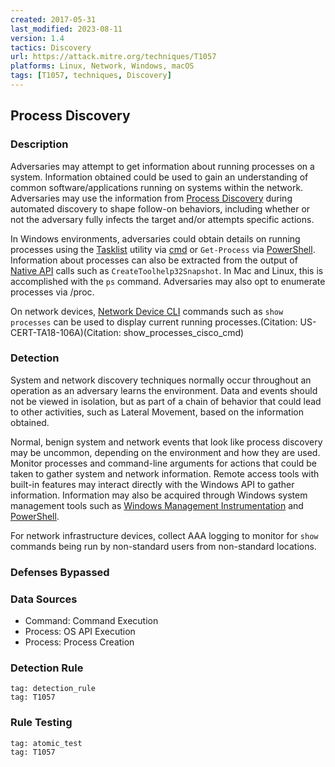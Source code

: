 ```yaml
---
created: 2017-05-31
last_modified: 2023-08-11
version: 1.4
tactics: Discovery
url: https://attack.mitre.org/techniques/T1057
platforms: Linux, Network, Windows, macOS
tags: [T1057, techniques, Discovery]
---
```


## Process Discovery

### Description

Adversaries may attempt to get information about running processes on a system. Information obtained could be used to gain an understanding of common software/applications running on systems within the network. Adversaries may use the information from [Process Discovery](https://attack.mitre.org/techniques/T1057) during automated discovery to shape follow-on behaviors, including whether or not the adversary fully infects the target and/or attempts specific actions.

In Windows environments, adversaries could obtain details on running processes using the [Tasklist](https://attack.mitre.org/software/S0057) utility via [cmd](https://attack.mitre.org/software/S0106) or <code>Get-Process</code> via [PowerShell](https://attack.mitre.org/techniques/T1059/001). Information about processes can also be extracted from the output of [Native API](https://attack.mitre.org/techniques/T1106) calls such as <code>CreateToolhelp32Snapshot</code>. In Mac and Linux, this is accomplished with the <code>ps</code> command. Adversaries may also opt to enumerate processes via /proc.

On network devices, [Network Device CLI](https://attack.mitre.org/techniques/T1059/008) commands such as `show processes` can be used to display current running processes.(Citation: US-CERT-TA18-106A)(Citation: show_processes_cisco_cmd)

### Detection

System and network discovery techniques normally occur throughout an operation as an adversary learns the environment. Data and events should not be viewed in isolation, but as part of a chain of behavior that could lead to other activities, such as Lateral Movement, based on the information obtained.

Normal, benign system and network events that look like process discovery may be uncommon, depending on the environment and how they are used. Monitor processes and command-line arguments for actions that could be taken to gather system and network information. Remote access tools with built-in features may interact directly with the Windows API to gather information. Information may also be acquired through Windows system management tools such as [Windows Management Instrumentation](https://attack.mitre.org/techniques/T1047) and [PowerShell](https://attack.mitre.org/techniques/T1059/001).

For network infrastructure devices, collect AAA logging to monitor for `show` commands being run by non-standard users from non-standard locations.

### Defenses Bypassed



### Data Sources

  - Command: Command Execution
  -  Process: OS API Execution
  -  Process: Process Creation
### Detection Rule

```query
tag: detection_rule
tag: T1057
```

### Rule Testing

```query
tag: atomic_test
tag: T1057
```
